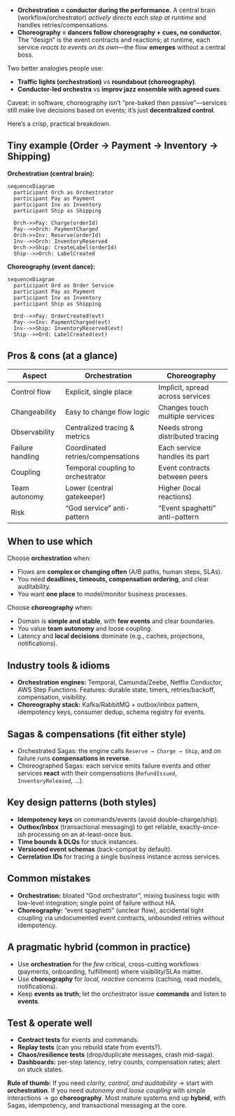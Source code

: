 
* **Orchestration = conductor during the performance.** A central brain (workflow/orchestrator) *actively directs each step at runtime* and handles retries/compensations.
* **Choreography = dancers follow choreography + cues, no conductor.** The “design” is the event contracts and reactions; at runtime, each service *reacts to events on its own*—the flow **emerges** without a central boss.

Two better analogies people use:

* **Traffic lights (orchestration)** vs **roundabout (choreography)**.
* **Conductor-led orchestra** vs **improv jazz ensemble with agreed cues**.

Caveat: in software, choreography isn’t “pre-baked then passive”—services still make live decisions based on events; it’s just **decentralized control**.

Here’s a crisp, practical breakdown.


## Tiny example (Order → Payment → Inventory → Shipping)

**Orchestration (central brain):**

```mermaid
sequenceDiagram
  participant Orch as Orchestrator
  participant Pay as Payment
  participant Inv as Inventory
  participant Ship as Shipping

  Orch->>Pay: Charge(orderId)
  Pay-->>Orch: PaymentCharged
  Orch->>Inv: Reserve(orderId)
  Inv-->>Orch: InventoryReserved
  Orch->>Ship: CreateLabel(orderId)
  Ship-->>Orch: LabelCreated
```

**Choreography (event dance):**

```mermaid
sequenceDiagram
  participant Ord as Order Service
  participant Pay as Payment
  participant Inv as Inventory
  participant Ship as Shipping

  Ord-->>Pay: OrderCreated(evt)
  Pay-->>Inv: PaymentCharged(evt)
  Inv-->>Ship: InventoryReserved(evt)
  Ship-->>Ord: LabelCreated(evt)
```

## Pros & cons (at a glance)

| Aspect           | Orchestration                     | Choreography                     |
| ---------------- | --------------------------------- | -------------------------------- |
| Control flow     | Explicit, single place            | Implicit, spread across services |
| Changeability    | Easy to change flow logic         | Changes touch multiple services  |
| Observability    | Centralized tracing & metrics     | Needs strong distributed tracing |
| Failure handling | Coordinated retries/compensations | Each service handles its part    |
| Coupling         | Temporal coupling to orchestrator | Event contracts between peers    |
| Team autonomy    | Lower (central gatekeeper)        | Higher (local reactions)         |
| Risk             | “God service” anti-pattern        | “Event spaghetti” anti-pattern   |

## When to use which

Choose **orchestration** when:

* Flows are **complex or changing often** (A/B paths, human steps, SLAs).
* You need **deadlines, timeouts, compensation ordering**, and clear auditability.
* You want **one place** to model/monitor business processes.

Choose **choreography** when:

* Domain is **simple and stable**, with **few events** and clear boundaries.
* You value **team autonomy** and loose coupling.
* Latency and **local decisions** dominate (e.g., caches, projections, notifications).

## Industry tools & idioms

* **Orchestration engines:** Temporal, Camunda/Zeebe, Netflix Conductor, AWS Step Functions.
  Features: durable state, timers, retries/backoff, compensation, visibility.
* **Choreography stack:** Kafka/RabbitMQ + outbox/inbox pattern, idempotency keys, consumer dedup, schema registry for events.

## Sagas & compensations (fit either style)

* Orchestrated Sagas: the engine calls `Reserve → Charge → Ship`, and on failure runs **compensations in reverse**.
* Choreographed Sagas: each service emits failure events and other services **react** with their compensations (`RefundIssued`, `InventoryReleased`, …).

## Key design patterns (both styles)

* **Idempotency keys** on commands/events (avoid double-charge/ship).
* **Outbox/Inbox** (transactional messaging) to get reliable, exactly-once-ish processing on an at-least-once bus.
* **Time bounds & DLQs** for stuck instances.
* **Versioned event schemas** (back-compat by default).
* **Correlation IDs** for tracing a single business instance across services.

## Common mistakes

* **Orchestration:** bloated “God orchestrator”, mixing business logic with low-level integration; single point of failure without HA.
* **Choreography:** “event spaghetti” (unclear flow), accidental tight coupling via undocumented event contracts, unbounded retries without idempotency.

## A pragmatic hybrid (common in practice)

* Use **orchestration** for the *few* critical, cross-cutting workflows (payments, onboarding, fulfillment) where visibility/SLAs matter.
* Use **choreography** for *local, reactive* concerns (caching, read models, notifications).
* Keep **events as truth**; let the orchestrator issue **commands** and listen to **events**.

## Test & operate well

* **Contract tests** for events and commands.
* **Replay tests** (can you rebuild state from events?).
* **Chaos/resilience tests** (drop/duplicate messages, crash mid-saga).
* **Dashboards:** per-step latency, retry counts, compensation rates; alert on stuck states.


**Rule of thumb:**
If you need *clarity, control, and auditability* → start with **orchestration**.
If you need *autonomy and loose coupling* with simple interactions → go **choreography**.
Most mature systems end up **hybrid**, with Sagas, idempotency, and transactional messaging at the core.
